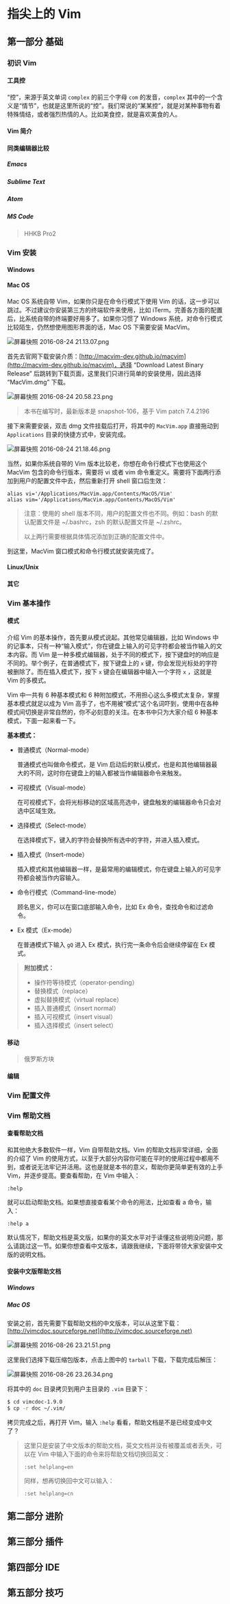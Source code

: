 # 指尖上的 Vim

## 第一部分 基础

### 初识 Vim

#### 工具控

“控”，来源于英文单词 `complex` 的前三个字母 `com` 的发音，`complex` 其中的一个含义是“情节”，也就是这里所说的“控”。我们常说的“某某控”，就是对某种事物有着特殊情结，或者强烈热情的人。比如美食控，就是喜欢美食的人。 

#### Vim 简介

#### 同类编辑器比较

##### Emacs

##### Sublime Text

##### Atom

##### MS Code

> HHKB Pro2

### Vim 安装

#### Windows

#### Mac OS

Mac OS 系统自带 Vim，如果你只是在命令行模式下使用 Vim 的话，这一步可以跳过。不过建议你安装第三方的终端软件来使用，比如 iTerm。完善各方面的配置后，比系统自带的终端要好用多了。如果你习惯了 Windows 系统，对命令行模式比较陌生，仍然想使用图形界面的话，Mac OS 下需要安装 MacVim。

![屏幕快照 2016-08-24 21.13.07.png](http://ww1.sinaimg.cn/large/006y8lVagw1f755a5eggrj30ce0600sz.jpg)

首先去官网下载安装介质：[http://macvim-dev.github.io/macvim](http://macvim-dev.github.io/macvim)，选择 “Download Latest Binary Release” 后跳转到下载页面，这里我们只进行简单的安装使用，因此选择 “MacVim.dmg” 下载。

![屏幕快照 2016-08-24 20.58.23.png](http://ww2.sinaimg.cn/large/006y8lVagw1f754v5vf8nj30m4050dg4.jpg)

> 本书在编写时，最新版本是 snapshot-106，基于 Vim patch 7.4.2196

接下来需要安装，双击 dmg 文件挂载后打开，将其中的 `MacVim.app` 直接拖动到 `Applications` 目录的快捷方式中，安装完成。

![屏幕快照 2016-08-24 21.18.46.png](http://ww1.sinaimg.cn/large/006y8lVagw1f755g11ka8j309503nglq.jpg)

当然，如果你系统自带的 Vim 版本比较老，你想在命令行模式下也使用这个 MacVim 包含的命令行版本，需要将 vi 或者 vim 命令重定义。需要将下面两行添加到用户的配置文件中去，然后重新打开 shell 窗口后生效：

```
alias vi='/Applications/MacVim.app/Contents/MacOS/Vim'
alias vim='/Applications/MacVim.app/Contents/MacOS/Vim'
```

> 注意：使用的 shell 版本不同，用户的配置文件也不同。例如：bash 的默认配置文件是 ~/.bashrc，zsh 的默认配置文件是 ~/.zshrc。
>
> 以上两行需要根据具体情况添加到正确的配置文件中。

到这里，MacVim 窗口模式和命令行模式就安装完成了。

#### Linux/Unix

#### 其它

### Vim 基本操作

#### 模式

介绍 Vim 的基本操作，首先要从模式说起。其他常见编辑器，比如 Windows 中的记事本，只有一种“输入模式”，你在键盘上输入的可见字符都会被当作输入的文本内容。而 Vim 是一种多模式编辑器，处于不同的模式下，按下键盘时的响应是不同的。举个例子，在普通模式下，按下键盘上的 `x` 键，你会发现光标处的字符被删除了。而在插入模式下，按下 `x` 键会在编辑器中输入一个字符 `x` ，这就是 Vim 的多模式。

Vim 中一共有 6 种基本模式和 6 种附加模式，不用担心这么多模式太复杂，掌握基本模式就足以成为 Vim 高手了，也不用被“模式”这个名词吓到，使用中在各种模式间切换是非常自然的，你不必刻意的关注。在本书中只为大家介绍 6 种基本模式，下面一起来看一下。

**基本模式：**

- 普通模式（Normal-mode）

  普通模式也叫做命令模式，是 Vim 启动后的默认模式，也是和其他编辑器最大的不同，这时你在键盘上的输入都被当作编辑器命令来触发。

- 可视模式（Visual-mode）

  在可视模式下，会将光标移动的区域高亮选中，键盘触发的编辑器命令只会对选中区域生效。

- 选择模式（Select-mode）

  在选择模式下，键入的字符会替换所有选中的字符，并进入插入模式。

- 插入模式（Insert-mode）

  插入模式和其他编辑器一样，是最常用的编辑模式，你在键盘上输入的可见字符都会被当作内容输入。

- 命令行模式（Command-line-mode）

  顾名思义，你可以在窗口底部输入命令，比如 Ex 命令，查找命令和过滤命令。

- Ex 模式（Ex-mode）

  在普通模式下输入 `gQ` 进入 Ex 模式，执行完一条命令后会继续停留在 Ex 模式。

>  **附加模式：**
>
>  - 操作符等待模式（operator-pending）
>  - 替换模式（replace）
>  - 虚拟替换模式（virtual replace）
>  - 插入普通模式（insert normal）
>  - 插入可视模式（insert visual）
>  - 插入选择模式（insert select）

#### 移动

> 俄罗斯方块

#### 编辑

### Vim 配置文件

### Vim 帮助文档

#### 查看帮助文档

和其他绝大多数软件一样，Vim 自带帮助文档。Vim 的帮助文档非常详细，全面的介绍了 Vim 的使用方式，以至于大部分内容你可能在平时的使用过程中都用不到，或者说无法牢记并活用。这也是就是本书的意义，帮助你更简单更有效的上手 Vim，并逐步提高。要查看帮助，在 Vim 中输入：

```
:help
```

就可以启动帮助文档。如果想直接查看某个命令的用法，比如查看 a 命令，输入：

```
:help a
```

默认情况下，帮助文档是英文版，如果你的英文水平对于读懂这些说明没问题，那么请跳过这一节。如果你想查看中文版本，请跟我继续，下面将带领大家安装中文版的说明文档。

#### 安装中文版帮助文档

#####  Windows

#####  Mac OS

安装之前，首先需要下载帮助文档的中文版本，可以从这里下载：[http://vimcdoc.sourceforge.net](http://vimcdoc.sourceforge.net)

![屏幕快照 2016-08-26 23.21.51.png](http://ww2.sinaimg.cn/large/006y8lVagw1f77k97qd56j30ou06qtax.jpg)

这里我们选择下载压缩包版本，点击上图中的 `tarball` 下载，下载完成后解压：

![屏幕快照 2016-08-26 23.26.34.png](http://ww3.sinaimg.cn/large/006y8lVagw1f77kdw7g2yj30oi0f8429.jpg)

将其中的 `doc` 目录拷贝到用户主目录的 `.vim` 目录下：

```bash
$ cd vimcdoc-1.9.0
$ cp -r doc ~/.vim/
```

拷贝完成之后，再打开 Vim，输入 `:help` 看看，帮助文档是不是已经变成中文了？

> 这里只是安装了中文版本的帮助文档，英文文档并没有被覆盖或者丢失，可以在 Vim 中输入下面的命令来将帮助文档切换回英文：
>
> ```
> :set helplang=en
> ```
>
> 同样，想再切换回中文可以输入：
>
> ```
> :set helplang=cn
> ```

## 第二部分 进阶

## 第三部分 插件

## 第四部分 IDE

## 第五部分 技巧
